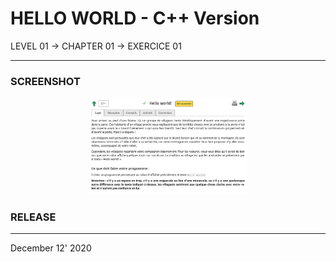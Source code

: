 # HELLO WORLD - C++ Version

LEVEL 01 -> CHAPTER 01 -> EXERCICE 01

---
### **SCREENSHOT**
<div align="center">
    <img
        src="https://github.com/Ayckinn/CPP/blob/main/FRANCE_IOI/LEVEL_01/Chapter_01/01_Hello_World/hello.png"
        alt="DEMO"
        style="width:50%">
</div>

### **RELEASE**
---
December 12' 2020